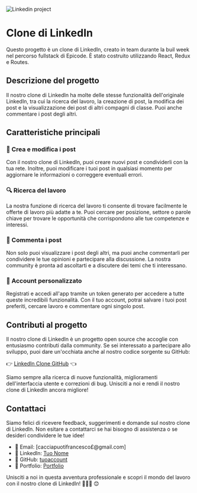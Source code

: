 
![Linkedin project](https://github.com/francescocaccia/Build-Week-3-Linkedin-Clone-/assets/123968277/bd337bff-acd9-46a8-9791-3f0262cea4ed)

# Clone di LinkedIn

Questo progetto è un clone di LinkedIn, creato in team
durante la buil week nel percorso fullstack di Epicode. È stato costruito utilizzando React, Redux e Routes.

## Descrizione del progetto

Il nostro clone di LinkedIn ha molte delle stesse funzionalità dell'originale LinkedIn, tra cui la ricerca del lavoro, la creazione di post, la modifica dei post e la visualizzazione dei post di altri compagni di classe. Puoi anche commentare i post degli altri.

## Caratteristiche principali

### 📝 Crea e modifica i post

Con il nostro clone di LinkedIn, puoi creare nuovi post e condividerli con la tua rete. Inoltre, puoi modificare i tuoi post in qualsiasi momento per aggiornare le informazioni o correggere eventuali errori.

### 🔍 Ricerca del lavoro

La nostra funzione di ricerca del lavoro ti consente di trovare facilmente le offerte di lavoro più adatte a te. Puoi cercare per posizione, settore o parole chiave per trovare le opportunità che corrispondono alle tue competenze e interessi.

### 💬 Commenta i post

Non solo puoi visualizzare i post degli altri, ma puoi anche commentarli per condividere le tue opinioni e partecipare alla discussione. La nostra community è pronta ad ascoltarti e a discutere dei temi che ti interessano.

### 📌 Account personalizzato

Registrati e accedi all'app tramite un token generato per  accedere a tutte queste incredibili funzionalità. Con il tuo account, potrai salvare i tuoi post preferiti, cercare lavoro e commentare ogni singolo post.

## Contributi al progetto

Il nostro clone di LinkedIn è un progetto open source che accoglie con entusiasmo contributi dalla community. Se sei interessato a partecipare allo sviluppo, puoi dare un'occhiata anche al nostro codice sorgente su GitHub:

👉 [LinkedIn Clone GitHub](https://github.com/tuoaccount/LinkedIn-Clone) 👈

Siamo sempre alla ricerca di nuove funzionalità, miglioramenti dell'interfaccia utente e correzioni di bug. Unisciti a noi e rendi il nostro clone di LinkedIn ancora migliore!

## Contattaci

Siamo felici di ricevere feedback, suggerimenti e domande sul nostro clone di LinkedIn. Non esitare a contattarci se hai bisogno di assistenza o se desideri condividere le tue idee!

- 📧 Email: [cacciapuotifrancesco£@gmail.com]
- 👥 LinkedIn: [Tuo Nome](https://www.linkedin.com/in/francesco-cacciapuoti-45019718a/)
- 🐙 GitHub: [tuoaccount](https://github.com/francescocaccia)
- 📒 Portfolio: [Portfolio]()

Unisciti a noi in questa avventura professionale e scopri il mondo del lavoro con il nostro clone di LinkedIn! 🌟👔✨ 😊
